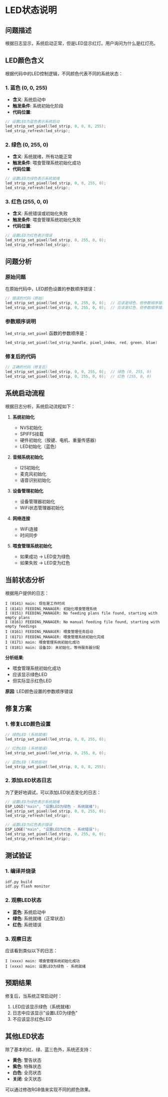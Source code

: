 # LED状态说明

## 问题描述

根据日志显示，系统启动正常，但是LED显示红灯。用户询问为什么是红灯亮。

## LED颜色含义

根据代码中的LED控制逻辑，不同颜色代表不同的系统状态：

### 1. 蓝色 (0, 0, 255)
- **含义**: 系统启动中
- **触发条件**: 系统初始化阶段
- **代码位置**: 
```c
// 设置LED为蓝色表示系统启动
led_strip_set_pixel(led_strip, 0, 0, 0, 255);
led_strip_refresh(led_strip);
```

### 2. 绿色 (0, 255, 0)
- **含义**: 系统就绪，所有功能正常
- **触发条件**: 喂食管理系统初始化成功
- **代码位置**:
```c
// 设置LED为绿色表示系统就绪
led_strip_set_pixel(led_strip, 0, 0, 255, 0);
led_strip_refresh(led_strip);
```

### 3. 红色 (255, 0, 0)
- **含义**: 系统错误或初始化失败
- **触发条件**: 喂食管理系统初始化失败
- **代码位置**:
```c
// 设置LED为红色表示错误
led_strip_set_pixel(led_strip, 0, 255, 0, 0);
led_strip_refresh(led_strip);
```

## 问题分析

### 原始问题
在原始代码中，LED颜色设置的参数顺序错误：

```c
// 错误的代码（原始）
led_strip_set_pixel(led_strip, 0, 255, 0, 0);  // 应该是绿色，但参数顺序错误
led_strip_set_pixel(led_strip, 0, 255, 0, 0);  // 应该是红色，但参数顺序错误
```

### 参数顺序说明
`led_strip_set_pixel` 函数的参数顺序是：
```c
led_strip_set_pixel(led_strip_handle, pixel_index, red, green, blue)
```

### 修复后的代码
```c
// 正确的代码（修复后）
led_strip_set_pixel(led_strip, 0, 0, 255, 0);  // 绿色 (0, 255, 0)
led_strip_set_pixel(led_strip, 0, 255, 0, 0);  // 红色 (255, 0, 0)
```

## 系统启动流程

根据日志分析，系统启动流程如下：

1. **系统初始化**
   - NVS初始化
   - SPIFFS挂载
   - 硬件初始化（按键、电机、重量传感器）
   - LED初始化（蓝色）

2. **音频系统初始化**
   - I2S初始化
   - 麦克风初始化
   - 语音识别初始化

3. **设备管理初始化**
   - 设备管理器初始化
   - WiFi状态管理器初始化

4. **网络连接**
   - WiFi连接
   - 时间同步

5. **喂食管理系统初始化**
   - 如果成功 → LED变为绿色
   - 如果失败 → LED变为红色

## 当前状态分析

根据用户提供的日志：
```
I (8141) main: 现在是工作时间
I (8141) FEEDING_MANAGER: 初始化喂食管理系统
I (8151) FEEDING_MANAGER: No feeding plans file found, starting with empty plans
I (8161) FEEDING_MANAGER: No manual feeding file found, starting with empty feedings
I (8161) FEEDING_MANAGER: 喂食管理任务启动
I (8171) FEEDING_MANAGER: 喂食管理系统初始化完成
I (8171) main: 喂食管理系统初始化成功
I (8181) main: 设备ID: 未初始化，等待服务器分配
```

**分析结果**:
- 喂食管理系统初始化成功
- 应该显示绿色LED
- 但实际显示红色LED

**原因**: LED颜色设置的参数顺序错误

## 修复方案

### 1. 修复LED颜色设置
```c
// 绿色LED (系统就绪)
led_strip_set_pixel(led_strip, 0, 0, 255, 0);

// 红色LED (系统错误)
led_strip_set_pixel(led_strip, 0, 255, 0, 0);

// 蓝色LED (系统启动)
led_strip_set_pixel(led_strip, 0, 0, 0, 255);
```

### 2. 添加LED状态日志
为了更好地调试，可以添加LED状态变化的日志：

```c
// 设置LED为绿色表示系统就绪
ESP_LOGI("main", "设置LED为绿色 - 系统就绪");
led_strip_set_pixel(led_strip, 0, 0, 255, 0);
led_strip_refresh(led_strip);

// 设置LED为红色表示错误
ESP_LOGE("main", "设置LED为红色 - 系统错误");
led_strip_set_pixel(led_strip, 0, 255, 0, 0);
led_strip_refresh(led_strip);
```

## 测试验证

### 1. 编译并烧录
```bash
idf.py build
idf.py flash monitor
```

### 2. 观察LED状态
- **蓝色**: 系统启动中
- **绿色**: 系统就绪（正常状态）
- **红色**: 系统错误

### 3. 观察日志
应该看到类似以下的日志：
```
I (xxxx) main: 喂食管理系统初始化成功
I (xxxx) main: 设置LED为绿色 - 系统就绪
```

## 预期结果

修复后，当系统正常启动时：
1. LED应该显示绿色（系统就绪）
2. 日志中应该显示"设置LED为绿色"
3. 不应该显示红色LED

## 其他LED状态

除了基本的红、绿、蓝三色外，系统还支持：

- **黄色**: 警告状态
- **紫色**: 特殊状态
- **白色**: 全亮状态
- **关闭**: 全灭状态

可以通过修改RGB值来实现不同的颜色效果。 